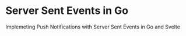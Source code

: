 # Server Sent Events in Go

Implemeting Push Notifications with Server Sent Events in Go and Svelte

